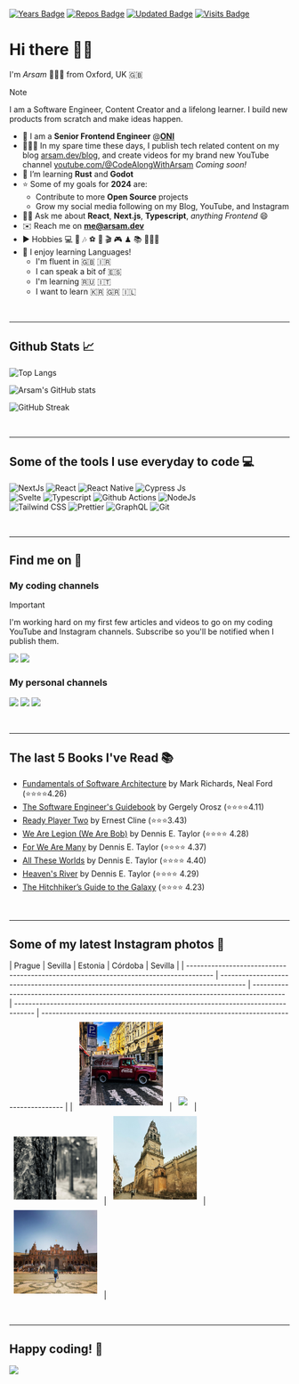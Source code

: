 [![Years Badge](https://badges.pufler.dev/years/arsamsarabi)][a-website]
[![Repos Badge](https://badges.pufler.dev/repos/arsamsarabi)][a-website]
[![Updated Badge](https://badges.pufler.dev/updated/arsamsarabi/arsamsarabi)][a-website]
[![Visits Badge](https://badges.pufler.dev/visits/arsamsarabi/arsamsarabi)][a-website]

# Hi there 👋🏼

I'm _Arsam_ 🧑🏻‍💻 from Oxford, UK 🇬🇧 <br />

> [!NOTE]
> I am a Software Engineer, Content Creator and a lifelong learner. I build new products from scratch and make ideas happen.

- 💼 I am a **Senior Frontend Engineer** @[**ONI**](https://oni.bio)
- 👨🏻‍💻 In my spare time these days, I publish tech related content on my blog [arsam.dev/blog](https://arsam.dev/blog), and create videos for my brand new YouTube channel [youtube.com/@CodeAlongWithArsam](https://youtube.com/@CodeAlongWithArsam) _Coming soon!_
- 🌱 I’m learning **Rust** and **Godot**
- ⭐️ Some of my goals for **2024** are:
  - Contribute to more **Open Source** projects
  - Grow my social media following on my Blog, YouTube, and Instagram
- 👋🏼 Ask me about **React**, **Next.js**, **Typescript**, _anything Frontend_ 😄
- ✉️ Reach me on **<me@arsam.dev>**
- ▶️ Hobbies 💻 📸 🎶 ⚽️ 🎲 🎬 🎮 ♟ 📚 🚴🏼‍♂️
- 💬 I enjoy learning Languages!
  - I'm fluent in 🇬🇧 🇮🇷
  - I can speak a bit of 🇪🇸
  - I'm learning 🇷🇺 🇮🇹
  - I want to learn 🇰🇷 🇬🇷 🇮🇱

<br />
<hr />

## Github Stats 📈

![Top Langs](https://github-readme-stats.vercel.app/api/top-langs/?username=arsamsarabi&layout=compact&theme=dracula)

![Arsam's GitHub stats](https://github-readme-stats.vercel.app/api?username=arsamsarabi&count_private=true&show_icons=true&theme=dracula)

![GitHub Streak](https://github-readme-streak-stats.herokuapp.com/?user=arsamsarabi&theme=dracula)

<br />
<hr />

## Some of the tools I use everyday to code 💻

![NextJs][nextjs]
![React][react]
![React Native][react-native]
![Cypress Js][cypress]
</br >
![Svelte][svelte]
![Typescript][typescript]
![Github Actions][gh-actions]
![NodeJs][nodejs]
</br >
![Tailwind CSS][tailwind]
![Prettier][prettier]
![GraphQL][graphql]
![Git][git]

<br />
<hr />

## Find me on 💬

### My coding channels

> [!important]
> I'm working hard on my first few articles and videos to go on my coding YouTube and Instagram channels. Subscribe so you'll be notified when I publish them.

[![][youtube]][code-youtube]
[![][instagram]][code-instagram]

### My personal channels

[![][linkedin]][a-linkedin]
[![][instagram]][a-instagram]
[![][codepen]][a-codepen]

<!-- [![][coffee]][a-coffee] -->

<br />
<hr />

## The last 5 Books I've Read 📚

<!-- GOODREADS-LIST:START -->

- [Fundamentals of Software Architecture](https://www.goodreads.com/book/show/44144493-fundamentals-of-software-architecture) by Mark Richards, Neal Ford (⭐️⭐️⭐️⭐️4.26)
- [The Software Engineer's Guidebook](https://www.goodreads.com/book/show/201545491-the-software-engineer-s-guidebook) by Gergely Orosz (⭐️⭐️⭐️⭐️4.11)
- [Ready Player Two](https://www.goodreads.com/book/show/26082916-ready-player-two) by Ernest Cline (⭐️⭐️⭐️3.43)
- [We Are Legion (We Are Bob)](https://www.goodreads.com/book/show/32109569-we-are-legion-we-are-bob) by Dennis E. Taylor (⭐️⭐️⭐️⭐️ 4.28)
- [For We Are Many](https://www.goodreads.com/book/show/33395557-for-we-are-many) by Dennis E. Taylor (⭐️⭐️⭐️⭐️ 4.37)
- [All These Worlds](https://www.goodreads.com/book/show/35506021-all-these-worlds) by Dennis E. Taylor (⭐️⭐️⭐️⭐️ 4.40)
- [Heaven's River](https://www.goodreads.com/book/show/42950440-heaven-s-river) by Dennis E. Taylor (⭐️⭐️⭐️⭐️ 4.29)
- [The Hitchhiker’s Guide to the Galaxy](https://www.goodreads.com/book/show/386162.The_Hitchhiker_s_Guide_to_the_Galaxy) (⭐️⭐️⭐️⭐️ 4.23)
<!-- GOODREADS-LIST:END -->

<br />
<hr />

## Some of my latest Instagram photos 📸

|
Prague | Sevilla | Estonia | Córdoba | Sevilla |
| ------------------------------------------------------------------------------------- | ------------------------------------------------------------------------------------- | --------------------------------------------------------------------------------------- | ----------------------------------------------------------------------------------- | ------------------------------------------------------------------------------------ |
| <img style="margin:8px" src="./assets/images/instagram/prague.jpg" width="150px" /> | <img style="margin:8px" src="./assets/images/instagram/sevilla.jpg" width="150px" /> | <img style="margin:8px" src="./assets/images/instagram/estonia.jpg" width="150px" /> | <img style="margin:8px" src="./assets/images/instagram/cordoba.jpeg" width="150px" /> | <img style="margin:8px" src="./assets/images/instagram/sevilla.jpeg" width="150px" /> |

<br />
<hr />

<!-- ## Now listening 🎶

![spotify-github-profile](https://spotify-github-profile.vercel.app/api/view?uid=a3k21y7i2s68fzjhwadvunoun&cover_image=true&theme=compact)

<br />
<hr /> -->

## Happy coding! 🎉

![](https://media.giphy.com/media/5ntdy5Ban1dIY/giphy.gif)

<!-- Socials -->

[a-website]: https://arsam.dev
[a-linkedin]: https://linkedin.com/in/arsam
[a-instagram]: https://instagram.com/arsamsarabi
[a-codepen]: https://codepen.io/arsam
[a-coffee]: https://buymeacoffee.com/arsam
[code-youtube]: https://youtube.com/@codealongwitharsam
[code-instagram]: https://instagram.com/codealongwitharsam

<!-- Languages -->

[typescript]: https://img.shields.io/badge/TypeScript-007ACC?style=flat-square&logo=typescript&logoColor=white
[javascript]: https://img.shields.io/badge/JavaScript-F7DF1E?style=flat-square&logo=javascript&logoColor=black
[python]: https://img.shields.io/badge/Python-FFD43B?style=flat-square&logo=python&logoColor=darkgreen
[rust]: https://img.shields.io/badge/Rust-000000?style=flat-square&logo=rust&logoColor=white

<!-- Tools -->

[react]: https://img.shields.io/badge/React-20232A?style=flat-square&logo=react&logoColor=61DAFB
[react-native]: https://img.shields.io/badge/React_Native-20232A?style=flat-square&logo=react&logoColor=61DAFB
[nodejs]: https://img.shields.io/badge/Node.js-339933?style=flat-square&logo=nodedotjs&logoColor=white
[nextjs]: https://img.shields.io/badge/next.js-000000?style=flat-square&logo=nextdotjs&logoColor=white
[styledcomponents]: https://img.shields.io/badge/styled--components-DB7093?style=flat-square&logo=styled-components&logoColor=white
[sass]: https://img.shields.io/badge/Sass-CC6699?style=flat-square&logo=sass&logoColor=white
[tailwind]: https://img.shields.io/badge/Tailwind_CSS-38B2AC?style=flat-square&logo=tailwind-css&logoColor=white
[graphql]: https://img.shields.io/badge/GraphQl-E10098?style=flat-square&logo=graphql&logoColor=white
[svelte]: https://img.shields.io/badge/Svelte-4A4A55?style=flat-square&logo=svelte&logoColor=FF3E00
[vuejs]: https://img.shields.io/badge/Vue.js-35495E?style=flat-square&logo=vuedotjs&logoColor=4FC08D
[jest]: https://img.shields.io/badge/Jest-C21325?style=flat-square&logo=jest&logoColor=white
[mongodb]: https://img.shields.io/badge/MongoDB-4EA94B?style=flat-square&logo=mongodb&logoColor=white
[expressjs]: https://img.shields.io/badge/Express.js-000000?style=flat-square&logo=express&logoColor=white
[docker]: https://img.shields.io/badge/Docker-2CA5E0?style=flat-square&logo=docker&logoColor=white
[cypress]: https://img.shields.io/badge/Cypress-17202C?style=flat-square&logo=cypress&logoColor=white
[netlify]: https://img.shields.io/badge/Netlify-00C7B7?style=flat-square&logo=netlify&logoColor=white
[gh-actions]: https://img.shields.io/badge/GitHub_Actions-2088FF?style=flat-square&logo=github-actions&logoColor=white
[figma]: https://img.shields.io/badge/Figma-F24E1E?style=flat-square&logo=figma&logoColor=white

<!-- [steam]: https://img.shields.io/badge/Steam-000000?style=flat-square&logo=steam&logoColor=white -->

[youtube]: https://img.shields.io/badge/YouTube-FF0000?style=flat-square&logo=youtube&logoColor=white

<!-- [twitch]: https://img.shields.io/badge/Twitch-9146FF?style=flat-square&logo=twitch&logoColor=white
[spotify]: https://img.shields.io/badge/Spotify-1ED760?&style=flat-square&logo=spotify&logoColor=white -->

<!-- [dodge]: https://img.shields.io/badge/dogecoin-C2A633?style=flat-square&logo=dogecoin&logoColor=white -->

[coffee]: https://img.shields.io/badge/Buy_Me_A_Coffee-FFDD00?style=flat-square&logo=buy-me-a-coffee&logoColor=black
[linkedin]: https://img.shields.io/badge/LinkedIn-0077B5?style=flat-square&logo=linkedin&logoColor=white
[instagram]: https://img.shields.io/badge/Instagram-E4405F?style=flat-square&logo=instagram&logoColor=white
[codepen]: https://img.shields.io/badge/Codepen-000000?style=flat-square&logo=codepen&logoColor=white
[webpack]: https://img.shields.io/badge/-Webpack-8DD6F9?style=flat-square&logo=webpack&logoColor=white
[apollo]: https://img.shields.io/badge/-Apollo%20GraphQL-311C87?style=flat-square&logo=apollo-graphql&logoColor=white
[redux]: https://img.shields.io/badge/-Redux-764ABC?style=flat-square&logo=redux&logoColor=white
[nestjs]: https://img.shields.io/badge/-NestJs-ea2845?style=flat-square&logo=nestjs&logoColor=white
[git]: https://img.shields.io/badge/-Git-F05032?style=flat-square&logo=git&logoColor=white
[npm]: https://img.shields.io/badge/-NPM-CB3837?style=flat-square&logo=npm&logoColor=white
[html]: https://img.shields.io/badge/-HTML5-E34F26?style=flat-square&logo=html5&logoColor=white
[css]: https://img.shields.io/badge/CSS3-1572B6?style=flat-square&logo=css3&logoColor=white
[rollup]: https://img.shields.io/badge/-Rollup-EC4A3F?style=flat-square&logo=rollup.js&logoColor=white
[prettier]: https://img.shields.io/badge/-Prettier-F7B93E?style=flat-square&logo=prettier&logoColor=white
